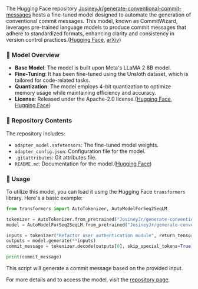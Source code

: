 The Hugging Face repository [JosineyJr/generate-conventional-commit-messages](https://huggingface.co/JosineyJr/generate-conventional-commit-messages/tree/main) hosts a fine-tuned model designed to automate the generation of conventional commit messages. This model, known as CommitWizard, leverages pre-trained language models to produce commit messages that adhere to standardized formats, enhancing clarity and consistency in version control practices.([Hugging Face][1], [arXiv][2])

### 🔧 Model Overview

* **Base Model**: The model is built upon Meta's LLaMA 2 8B model.
* **Fine-Tuning**: It has been fine-tuned using the Unsloth dataset, which is tailored for code-related tasks.
* **Quantization**: The model employs 4-bit quantization to optimize memory usage while maintaining efficiency and accuracy.
* **License**: Released under the Apache-2.0 license.([Hugging Face][1], [Hugging Face][3])

### 📁 Repository Contents

The repository includes:

* `adapter_model.safetensors`: The fine-tuned model weights.
* `adapter_config.json`: Configuration file for the model.
* `.gitattributes`: Git attributes file.
* `README.md`: Documentation for the model.([Hugging Face][3])

### 🚀 Usage

To utilize this model, you can load it using the Hugging Face `transformers` library. Here's a basic example:

```python
from transformers import AutoTokenizer, AutoModelForSeq2SeqLM

tokenizer = AutoTokenizer.from_pretrained("JosineyJr/generate-conventional-commit-messages")
model = AutoModelForSeq2SeqLM.from_pretrained("JosineyJr/generate-conventional-commit-messages")

inputs = tokenizer("Refactor user authentication module", return_tensors="pt")
outputs = model.generate(**inputs)
commit_message = tokenizer.decode(outputs[0], skip_special_tokens=True)

print(commit_message)
```



This script will generate a commit message based on the provided input.

For more details and to access the model, visit the [repository page](https://huggingface.co/JosineyJr/generate-conventional-commit-messages/tree/main).

[1]: https://huggingface.co/JosineyJr/generate-conventional-commit-messages?utm_source=chatgpt.com "JosineyJr/generate-conventional-commit-messages - Hugging Face"
[2]: https://arxiv.org/abs/2105.14242?utm_source=chatgpt.com "CommitBERT: Commit Message Generation Using Pre-Trained Programming Language Model"
[3]: https://huggingface.co/JosineyJr/generate-conventional-commit-messages/tree/54927c7a09a0bd301d65d8dfd312603b91d4bea8?utm_source=chatgpt.com "JosineyJr/generate-conventional-commit-messages ... - Hugging Face"

